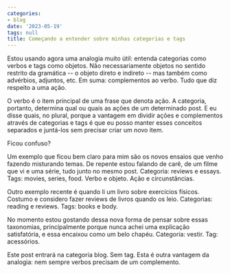 ```yaml
---
categories:
- blog
date: '2023-05-19'
tags: null
title: Começando a entender sobre minhas categorias e tags
---
```


Estou usando agora uma analogia muito útil: entenda categorias como verbos e tags como objetos. Não necessariamente objetos no sentido restrito da gramática -- o objeto direto e indireto -- mas também como advérbios, adjuntos, etc. Em suma: complementos ao verbo. Tudo que diz respeito a uma ação.

O verbo é o item principal de uma frase que denota ação. A categoria, portanto, determina qual ou quais as ações de um determinado post. E eu disse quais, no plural, porque a vantagem em dividir ações e complementos através de categorias e tags é que eu posso manter esses conceitos separados e juntá-los sem precisar criar um novo item.

Ficou confuso?

Um exemplo que ficou bem claro para mim são os novos ensaios que venho fazendo misturando temas. De repente estou falando de carê, de um filme que vi e uma série, tudo junto no mesmo post. Categoria: reviews e essays. Tags: movies, series, food. Verbo e objeto. Ação e circunstâncias.

Outro exemplo recente é quando li um livro sobre exercícios físicos. Costumo e considero fazer reviews de livros quando os leio. Categorias: reading e reviews. Tags: books e body.

No momento estou gostando dessa nova forma de pensar sobre essas taxonomias, principalmente porque nunca achei uma explicação satisfatória, e essa encaixou como um belo chapéu. Categoria: vestir. Tag: acessórios.

Este post entrará na categoria blog. Sem tag. Esta é outra vantagem da analogia: nem sempre verbos precisam de um complemento.